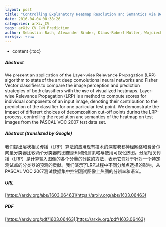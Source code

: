 ```yaml
---
layout: post
title: "Controlling Explanatory Heatmap Resolution and Semantics via Decomposition Depth"
date: 2016-04-04 08:38:26
categories: arXiv_CV
tags: arXiv_CV CNN Prediction
author: Sebastian Bach, Alexander Binder, Klaus-Robert Müller, Wojciech Samek
mathjax: true
---
```


* content
{:toc}

##### Abstract
We present an application of the Layer-wise Relevance Propagation (LRP) algorithm to state of the art deep convolutional neural networks and Fisher Vector classifiers to compare the image perception and prediction strategies of both classifiers with the use of visualized heatmaps. Layer-wise Relevance Propagation (LRP) is a method to compute scores for individual components of an input image, denoting their contribution to the prediction of the classifier for one particular test point. We demonstrate the impact of different choices of decomposition cut-off points during the LRP-process, controlling the resolution and semantics of the heatmap on test images from the PASCAL VOC 2007 test data set.

##### Abstract (translated by Google)
我们提出层状相关传播（LRP）算法的应用现有技术的深度卷积神经网络和费舍尔向量分类器比较两个分类器的图像感知和预测策略与使用可视化热图。分层相关传播（LRP）是计算输入图像的各个分量的分数的方法，表示它们对于针对一个特定测试点的分类器的预测的贡献。我们演示了LRP过程中不同分解点选择的影响，从PASCAL VOC 2007测试数据集中控制测试图像上热图的分辨率和语义。

##### URL
[https://arxiv.org/abs/1603.06463](https://arxiv.org/abs/1603.06463)

##### PDF
[https://arxiv.org/pdf/1603.06463](https://arxiv.org/pdf/1603.06463)

